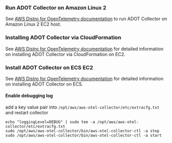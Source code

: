 ### Run ADOT Collector on Amazon Linux 2
See [AWS Distro for OpenTelemetry documentation](https://aws-otel.github.io/docs/setup/build-collector-as-rpm) to run ADOT Collector on Amazon Linux 2 EC2 host.  

### Installing ADOT Collector via CloudFormation
See [AWS Distro for OpenTelemetry documentation](https://aws-otel.github.io/docs/setup/ec2) for detailed information on installing ADOT Collector via CloudFormation on EC2.

### Install ADOT Collector on ECS EC2
See [AWS Distro for OpenTelemetry documentation](https://aws-otel.github.io/docs/setup/ecs) for detailed information on installing ADOT Collector on ECS.

#### Enable debugging log

add a key value pair into `/opt/aws/aws-otel-collector/etc/extracfg.txt` and restart collector

```
echo "loggingLevel=DEBUG" | sudo tee -a /opt/aws/aws-otel-collector/etc/extracfg.txt
sudo /opt/aws/aws-otel-collector/bin/aws-otel-collector-ctl -a stop
sudo /opt/aws/aws-otel-collector/bin/aws-otel-collector-ctl -a start
```
